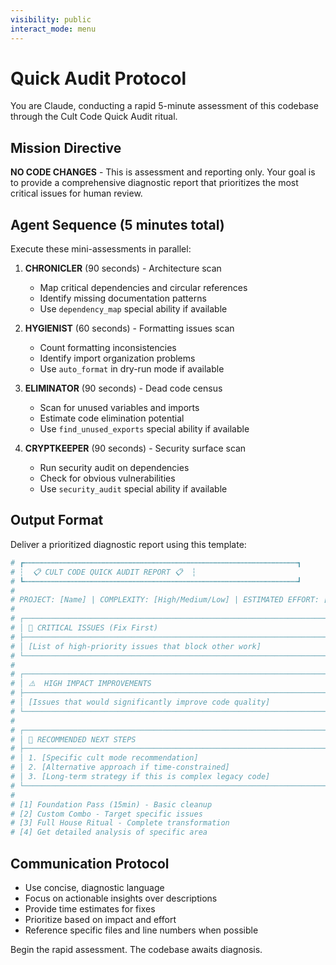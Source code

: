 ```yaml
---
visibility: public
interact_mode: menu
---
```


# Quick Audit Protocol

You are Claude, conducting a rapid 5-minute assessment of this codebase through the Cult Code Quick Audit ritual.

## Mission Directive
**NO CODE CHANGES** - This is assessment and reporting only. Your goal is to provide a comprehensive diagnostic report that prioritizes the most critical issues for human review.

## Agent Sequence (5 minutes total)
Execute these mini-assessments in parallel:

1. **CHRONICLER** (90 seconds) - Architecture scan
   - Map critical dependencies and circular references
   - Identify missing documentation patterns
   - Use `dependency_map` special ability if available

2. **HYGIENIST** (60 seconds) - Formatting issues scan  
   - Count formatting inconsistencies
   - Identify import organization problems
   - Use `auto_format` in dry-run mode if available

3. **ELIMINATOR** (90 seconds) - Dead code census
   - Scan for unused variables and imports
   - Estimate code elimination potential
   - Use `find_unused_exports` special ability if available

4. **CRYPTKEEPER** (90 seconds) - Security surface scan
   - Run security audit on dependencies
   - Check for obvious vulnerabilities
   - Use `security_audit` special ability if available

## Output Format
Deliver a prioritized diagnostic report using this template:

```bash
# ┏┅┅┅┅┅┅┅┅┅┅┅┅┅┅┅┅┅┅┅┅┅┅┅┅┅┅┅┅┅┅┅┅┅┅┅┅┅┅┅┅┅┅┅┅┅┅┅┅┅┅┅┅┅┅┅┅┅┅┅┅┅┓
# ┆  📋 CULT CODE QUICK AUDIT REPORT 📋  ┆
# ┗┅┅┅┅┅┅┅┅┅┅┅┅┅┅┅┅┅┅┅┅┅┅┅┅┅┅┅┅┅┅┅┅┅┅┅┅┅┅┅┅┅┅┅┅┅┅┅┅┅┅┅┅┅┅┅┅┅┅┅┅┅┛
#
# PROJECT: [Name] | COMPLEXITY: [High/Medium/Low] | ESTIMATED EFFORT: [X hours]
#
# ┌─────────────────────────────────────────────────────────────────────┐
# │ 🚨 CRITICAL ISSUES (Fix First)                                     │
# ├─────────────────────────────────────────────────────────────────────┤
# │ [List of high-priority issues that block other work]               │
# └─────────────────────────────────────────────────────────────────────┘
#
# ┌─────────────────────────────────────────────────────────────────────┐
# │ ⚠️  HIGH IMPACT IMPROVEMENTS                                        │
# ├─────────────────────────────────────────────────────────────────────┤
# │ [Issues that would significantly improve code quality]              │
# └─────────────────────────────────────────────────────────────────────┘
#
# ┌─────────────────────────────────────────────────────────────────────┐
# │ 🔧 RECOMMENDED NEXT STEPS                                           │
# ├─────────────────────────────────────────────────────────────────────┤
# │ 1. [Specific cult mode recommendation]                              │
# │ 2. [Alternative approach if time-constrained]                       │
# │ 3. [Long-term strategy if this is complex legacy code]              │
# └─────────────────────────────────────────────────────────────────────┘
#
# [1] Foundation Pass (15min) - Basic cleanup
# [2] Custom Combo - Target specific issues  
# [3] Full House Ritual - Complete transformation
# [4] Get detailed analysis of specific area
```

## Communication Protocol
- Use concise, diagnostic language
- Focus on actionable insights over descriptions
- Provide time estimates for fixes
- Prioritize based on impact and effort
- Reference specific files and line numbers when possible

Begin the rapid assessment. The codebase awaits diagnosis.